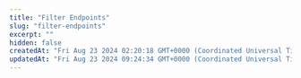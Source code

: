 ```yaml
---
title: "Filter Endpoints"
slug: "filter-endpoints"
excerpt: ""
hidden: false
createdAt: "Fri Aug 23 2024 02:20:18 GMT+0000 (Coordinated Universal Time)"
updatedAt: "Fri Aug 23 2024 09:24:34 GMT+0000 (Coordinated Universal Time)"
---
```

